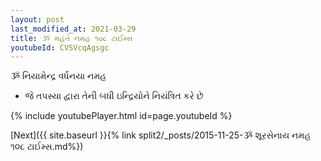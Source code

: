 ```yaml
---
layout: post
last_modified_at: 2021-03-29
title: ૐ મહંતે નમહ ૧૦૮ ટાઈમ્સ
youtubeId: CVSVcqAgsgc
---
```

 
 
 ૐ નિયામેન્દ્ર વર્ધનયા નમહ  
 
 -  જે તપસ્યા દ્વારા તેની બધી ઇન્દ્રિયોને નિયંત્રિત કરે છે 
 
  
 
  
 
 
 
 
 
 


{% include youtubePlayer.html id=page.youtubeId %}
 
[Next]({{ site.baseurl }}{% link  split2/_posts/2015-11-25-ૐ શૂરસેનાય નમહ ૧૦૮ ટાઈમ્સ.md%})
 
